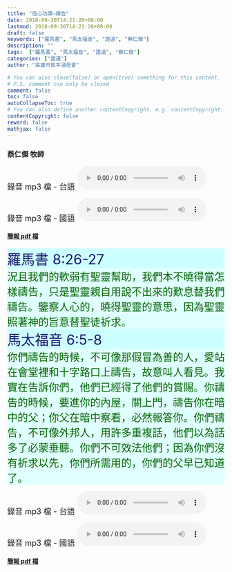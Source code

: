 ```yaml
---
title: "信心功課—禱告"
date: 2018-09-30T14:21:20+08:00
lastmod: 2018-09-30T14:21:20+08:00
draft: false
keywords: ["羅馬書", "馬太福音", "證道", "蔡仁傑"]
description: ""
tags:  ["羅馬書", "馬太福音", "證道", "蔡仁傑"]
categories: ["證道"]
author: "高雄市和平浸信會"

# You can also close(false) or open(true) something for this content.
# P.S. comment can only be closed
comment: false
toc: false
autoCollapseToc: true
# You can also define another contentCopyright. e.g. contentCopyright: "This is another copyright."
contentCopyright: false
reward: false
mathjax: false
---
```


### 蔡仁傑 牧師

<font size="4">錄音 mp3 檔 - 台語 </font>
<audio controls src="https://hbc.nctu.me/mp3-s/s20180930t.mp3"></audio>

<font size="4">錄音 mp3 檔 - 國語 </font>
<audio controls src="https://hbc.nctu.me/mp3-s/s20180930c.mp3"></audio>

#### [簡報 pdf 檔](/pdf-s/s20180930.pdf "信心功課—禱告")

<div style="background-color:#CCFFFF"><font size="6", color="#191970">
羅馬書 8:26-27
</font>
</div>

<div style="background-color:#E0FFFF"><font size="5", color="#006400">
況且我們的軟弱有聖靈幫助，我們本不曉得當怎樣禱告，只是聖靈親自用說不出來的歎息替我們禱告。鑒察人心的，曉得聖靈的意思，因為聖靈照著神的旨意替聖徒祈求。
</font>
</div>

<div style="background-color:#CCFFFF"><font size="6", color="#191970">
馬太福音 6:5-8
</font>
</div>

<div style="background-color:#E0FFFF"><font size="5", color="#006400">
你們禱告的時候，不可像那假冒為善的人，愛站在會堂裡和十字路口上禱告，故意叫人看見。我實在告訴你們，他們已經得了他們的賞賜。你禱告的時候，要進你的內屋，關上門，禱告你在暗中的父；你父在暗中察看，必然報答你。你們禱告，不可像外邦人，用許多重複話，他們以為話多了必蒙垂聽。你們不可效法他們；因為你們沒有祈求以先，你們所需用的，你們的父早已知道了。
</font>
</div>

<font size="4">錄音 mp3 檔 - 台語 </font>
<audio controls src="https://hbc.nctu.me/mp3-s/s20180930t.mp3"></audio>

<font size="4">錄音 mp3 檔 - 國語 </font>
<audio controls src="https://hbc.nctu.me/mp3-s/s20180930c.mp3"></audio>

#### [簡報 pdf 檔](/pdf-s/s20180930.pdf "信心功課—禱告")
